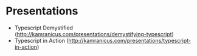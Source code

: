 # Presentations

- Typescript Demystified (http://kamranicus.com/presentations/demystifying-typescript)
- Typescript in Action (http://kamranicus.com/presentations/typescript-in-action)
